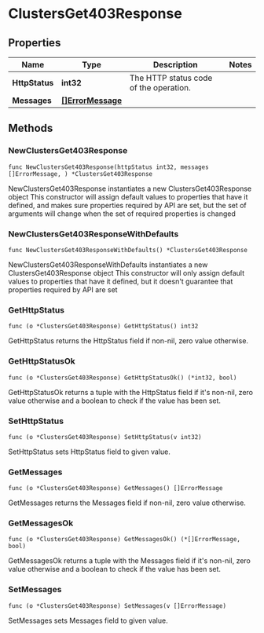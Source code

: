 # ClustersGet403Response

## Properties

|Name | Type | Description | Notes|
|------------ | ------------- | ------------- | -------------|
|**HttpStatus** | **int32** | The HTTP status code of the operation. | |
|**Messages** | [**[]ErrorMessage**](ErrorMessage.md) |  | |

## Methods

### NewClustersGet403Response

`func NewClustersGet403Response(httpStatus int32, messages []ErrorMessage, ) *ClustersGet403Response`

NewClustersGet403Response instantiates a new ClustersGet403Response object
This constructor will assign default values to properties that have it defined,
and makes sure properties required by API are set, but the set of arguments
will change when the set of required properties is changed

### NewClustersGet403ResponseWithDefaults

`func NewClustersGet403ResponseWithDefaults() *ClustersGet403Response`

NewClustersGet403ResponseWithDefaults instantiates a new ClustersGet403Response object
This constructor will only assign default values to properties that have it defined,
but it doesn't guarantee that properties required by API are set

### GetHttpStatus

`func (o *ClustersGet403Response) GetHttpStatus() int32`

GetHttpStatus returns the HttpStatus field if non-nil, zero value otherwise.

### GetHttpStatusOk

`func (o *ClustersGet403Response) GetHttpStatusOk() (*int32, bool)`

GetHttpStatusOk returns a tuple with the HttpStatus field if it's non-nil, zero value otherwise
and a boolean to check if the value has been set.

### SetHttpStatus

`func (o *ClustersGet403Response) SetHttpStatus(v int32)`

SetHttpStatus sets HttpStatus field to given value.


### GetMessages

`func (o *ClustersGet403Response) GetMessages() []ErrorMessage`

GetMessages returns the Messages field if non-nil, zero value otherwise.

### GetMessagesOk

`func (o *ClustersGet403Response) GetMessagesOk() (*[]ErrorMessage, bool)`

GetMessagesOk returns a tuple with the Messages field if it's non-nil, zero value otherwise
and a boolean to check if the value has been set.

### SetMessages

`func (o *ClustersGet403Response) SetMessages(v []ErrorMessage)`

SetMessages sets Messages field to given value.



